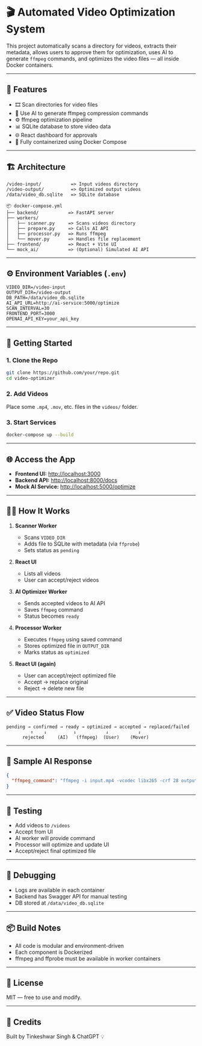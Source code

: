 # 🎬 Automated Video Optimization System

This project automatically scans a directory for videos, extracts their metadata, allows users to approve them for optimization, uses AI to generate `ffmpeg` commands, and optimizes the video files — all inside Docker containers.

---

## 🧩 Features

- 🎞 Scan directories for video files
- 🧠 Use AI to generate ffmpeg compression commands
- ⚙️ ffmpeg optimization pipeline
- 📊 SQLite database to store video data
- 🌐 React dashboard for approvals
- 🐳 Fully containerized using Docker Compose

---

## 🏗️ Architecture

```
/video-input/           => Input videos directory
/video-output/          => Optimized output videos
/data/video_db.sqlite   => SQLite database

📦 docker-compose.yml
├── backend/           => FastAPI server
├── workers/
│   ├── scanner.py     => Scans videos directory
│   ├── prepare.py     => Calls AI API
│   ├── processor.py   => Runs ffmpeg
│   └── mover.py       => Handles file replacement
├── frontend/          => React + Vite UI
└── mock_ai/           => (Optional) Simulated AI API
```

---

## ⚙️ Environment Variables (`.env`)

```env
VIDEO_DIR=/video-input
OUTPUT_DIR=/video-output
DB_PATH=/data/video_db.sqlite
AI_API_URL=http://ai-service:5000/optimize
SCAN_INTERVAL=30
FRONTEND_PORT=3000
OPENAI_API_KEY=your_api_key
```

---

## 🚀 Getting Started

### 1. Clone the Repo

```bash
git clone https://github.com/your/repo.git
cd video-optimizer
```

### 2. Add Videos

Place some `.mp4`, `.mov`, etc. files in the `videos/` folder.

### 3. Start Services

```bash
docker-compose up --build
```

---

## 🌐 Access the App

- **Frontend UI:** [http://localhost:3000](http://localhost:3000)
- **Backend API:** [http://localhost:8000/docs](http://localhost:8000/docs)
- **Mock AI Service:** [http://localhost:5000/optimize](http://localhost:5000/optimize)

---

## 👨‍💻 How It Works

1. **Scanner Worker**
   - Scans `VIDEO_DIR`
   - Adds file to SQLite with metadata (via `ffprobe`)
   - Sets status as `pending`

2. **React UI**
   - Lists all videos
   - User can accept/reject videos

3. **AI Optimizer Worker**
   - Sends accepted videos to AI API
   - Saves `ffmpeg` command
   - Status becomes `ready`

4. **Processor Worker**
   - Executes `ffmpeg` using saved command
   - Stores optimized file in `OUTPUT_DIR`
   - Marks status as `optimized`

5. **React UI (again)**
   - User can accept/reject optimized file
   - Accept → replace original
   - Reject → delete new file

---

## ✅ Video Status Flow

```
pending → confirmed → ready → optimized → accepted → replaced/failed
         ↑    ↓          ↓           ↓           ↓
      rejected     (AI)   (ffmpeg)  (User)    (Mover)
```

---

## 🧠 Sample AI Response

```json
{
  "ffmpeg_command": "ffmpeg -i input.mp4 -vcodec libx265 -crf 28 output.mp4"
}
```

---

## 🧪 Testing

- Add videos to `/videos`
- Accept from UI
- AI worker will provide command
- Processor will optimize and update UI
- Accept/reject final optimized file

---

## 🐛 Debugging

- Logs are available in each container
- Backend has Swagger API for manual testing
- DB stored at `/data/video_db.sqlite`

---

## 📦 Build Notes

- All code is modular and environment-driven
- Each component is Dockerized
- ffmpeg and ffprobe must be available in worker containers

---

## 📜 License

MIT — free to use and modify.

---

## 🙌 Credits

Built by Tinkeshwar Singh & ChatGPT 💡